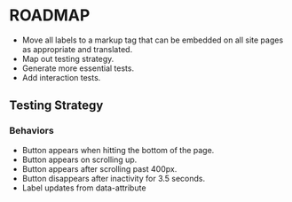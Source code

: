# ROADMAP

* Move all labels to a markup tag that can be embedded on all site pages as appropriate and translated.
* Map out testing strategy.
* Generate more essential tests.
* Add interaction tests.

## Testing Strategy

### Behaviors
* Button appears when hitting the bottom of the page.
* Button appears on scrolling up.
* Button appears after scrolling past 400px.
* Button disappears after inactivity for 3.5 seconds.
* Label updates from data-attribute
